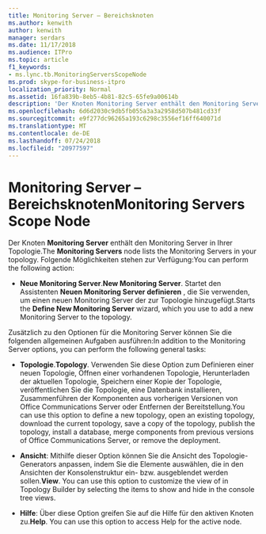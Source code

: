 ```yaml
---
title: Monitoring Server – Bereichsknoten
ms.author: kenwith
author: kenwith
manager: serdars
ms.date: 11/17/2018
ms.audience: ITPro
ms.topic: article
f1_keywords:
- ms.lync.tb.MonitoringServersScopeNode
ms.prod: skype-for-business-itpro
localization_priority: Normal
ms.assetid: 16fa839b-8eb5-4b81-82c5-65fe9a00614b
description: 'Der Knoten Monitoring Server enthält den Monitoring Server in Ihrer Topologie. Folgende Möglichkeiten stehen zur Verfügung:'
ms.openlocfilehash: 6d6d2030c9db5fb055a3a3a2958d507b481cd33f
ms.sourcegitcommit: e9f277dc96265a193c6298c3556ef16ff640071d
ms.translationtype: MT
ms.contentlocale: de-DE
ms.lasthandoff: 07/24/2018
ms.locfileid: "20977597"
---
```

# <a name="monitoring-servers-scope-node"></a><span data-ttu-id="6de53-104">Monitoring Server – Bereichsknoten</span><span class="sxs-lookup"><span data-stu-id="6de53-104">Monitoring Servers Scope Node</span></span>
 
<span data-ttu-id="6de53-105">Der Knoten **Monitoring Server** enthält den Monitoring Server in Ihrer Topologie.</span><span class="sxs-lookup"><span data-stu-id="6de53-105">The **Monitoring Servers** node lists the Monitoring Servers in your topology.</span></span> <span data-ttu-id="6de53-106">Folgende Möglichkeiten stehen zur Verfügung:</span><span class="sxs-lookup"><span data-stu-id="6de53-106">You can perform the following action:</span></span>
  
- <span data-ttu-id="6de53-107">**Neue Monitoring Server**.</span><span class="sxs-lookup"><span data-stu-id="6de53-107">**New Monitoring Server**.</span></span> <span data-ttu-id="6de53-108">Startet den Assistenten **Neuen Monitoring Server definieren** , die Sie verwenden, um einen neuen Monitoring Server der zur Topologie hinzugefügt.</span><span class="sxs-lookup"><span data-stu-id="6de53-108">Starts the **Define New Monitoring Server** wizard, which you use to add a new Monitoring Server to the topology.</span></span>
    
<span data-ttu-id="6de53-109">Zusätzlich zu den Optionen für die Monitoring Server können Sie die folgenden allgemeinen Aufgaben ausführen:</span><span class="sxs-lookup"><span data-stu-id="6de53-109">In addition to the Monitoring Server options, you can perform the following general tasks:</span></span>
  
- <span data-ttu-id="6de53-110">**Topologie**.</span><span class="sxs-lookup"><span data-stu-id="6de53-110">**Topology**.</span></span> <span data-ttu-id="6de53-111">Verwenden Sie diese Option zum Definieren einer neuen Topologie, Öffnen einer vorhandenen Topologie, Herunterladen der aktuellen Topologie, Speichern einer Kopie der Topologie, veröffentlichen Sie die Topologie, eine Datenbank installieren, Zusammenführen der Komponenten aus vorherigen Versionen von Office Communications Server oder Entfernen der Bereitstellung.</span><span class="sxs-lookup"><span data-stu-id="6de53-111">You can use this option to define a new topology, open an existing topology, download the current topology, save a copy of the topology, publish the topology, install a database, merge components from previous versions of Office Communications Server, or remove the deployment.</span></span>
    
- <span data-ttu-id="6de53-p105">**Ansicht**: Mithilfe dieser Option können Sie die Ansicht des Topologie-Generators anpassen, indem Sie die Elemente auswählen, die in den Ansichten der Konsolenstruktur ein- bzw. ausgeblendet werden sollen.</span><span class="sxs-lookup"><span data-stu-id="6de53-p105">**View**. You can use this option to customize the view of in Topology Builder by selecting the items to show and hide in the console tree views.</span></span>
    
- <span data-ttu-id="6de53-p106">**Hilfe**: Über diese Option greifen Sie auf die Hilfe für den aktiven Knoten zu.</span><span class="sxs-lookup"><span data-stu-id="6de53-p106">**Help**. You can use this option to access Help for the active node.</span></span>
    

